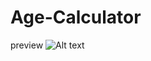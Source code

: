 # Age-Calculator
 preview
![Alt text](https://github.com/technicalkundi/CodeAlpha_Age_Calculator/blob/main/Age%20Cal.png)
